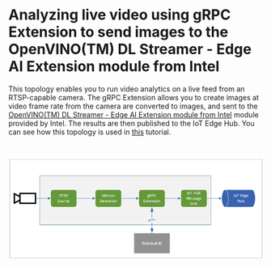 # Analyzing live video using gRPC Extension to send images to the OpenVINO(TM) DL Streamer - Edge AI Extension module from Intel

This topology enables you to run video analytics on a live feed from an RTSP-capable camera. The gRPC Extension allows you to create images at video frame rate from the camera are converted to images, and sent to the [ OpenVINO(TM) DL Streamer - Edge AI Extension module from Intel](https://aka.ms/lva-intel-ovms) module provided by Intel. The results are then published to the IoT Edge Hub. You can see how this topology is used in [this](https://aka.ms/lva-intel-ovms-tutorial) tutorial.

<br>
<p align="center">
  <img src="./gRPC-media-graph.png" title="Analyzing live video using gRPC Extension to send images to the OpenVINO(TM) DL Streamer - Edge AI Extension module from Intel"/>
</p>
<br>
